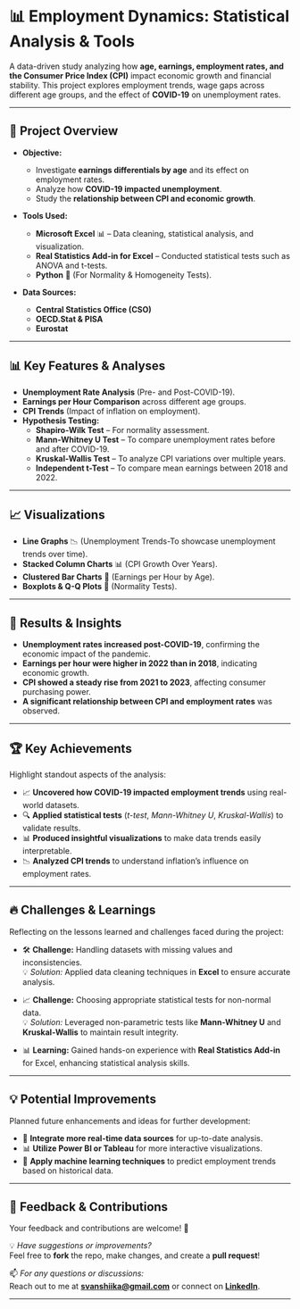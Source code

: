 # 📊 Employment Dynamics: Statistical Analysis & Tools

A data-driven study analyzing how **age, earnings, employment rates, and the Consumer Price Index (CPI)** impact economic growth and financial stability. This project explores employment trends, wage gaps across different age groups, and the effect of **COVID-19** on unemployment rates.

---

## 📌 Project Overview

- **Objective:**  
  - Investigate **earnings differentials by age** and its effect on employment rates.
  - Analyze how **COVID-19 impacted unemployment**.
  - Study the **relationship between CPI and economic growth**.

- **Tools Used:**  
  - **Microsoft Excel** 📊 – Data cleaning, statistical analysis, and visualization.
  - **Real Statistics Add-in for Excel** – Conducted statistical tests such as ANOVA and t-tests.
  - **Python** 🐍 (For Normality & Homogeneity Tests).

- **Data Sources:**  
  - **Central Statistics Office (CSO)**
  - **OECD.Stat & PISA**
  - **Eurostat**

---

## 📊 Key Features & Analyses

- **Unemployment Rate Analysis** (Pre- and Post-COVID-19).  
- **Earnings per Hour Comparison** across different age groups.  
- **CPI Trends** (Impact of inflation on employment).  
- **Hypothesis Testing:**
  - **Shapiro-Wilk Test** – For normality assessment.  
  - **Mann-Whitney U Test** – To compare unemployment rates before and after COVID-19.  
  - **Kruskal-Wallis Test** – To analyze CPI variations over multiple years.  
  - **Independent t-Test** – To compare mean earnings between 2018 and 2022.

---

## 📈 Visualizations

- **Line Graphs** 📉 (Unemployment Trends-To showcase unemployment trends over time).
- **Stacked Column Charts** 📊 (CPI Growth Over Years).
- **Clustered Bar Charts** 📑 (Earnings per Hour by Age).
- **Boxplots & Q-Q Plots** 📏 (Normality Tests).

---

## 🔬 Results & Insights

- **Unemployment rates increased post-COVID-19**, confirming the economic impact of the pandemic.
- **Earnings per hour were higher in 2022 than in 2018**, indicating economic growth.
- **CPI showed a steady rise from 2021 to 2023**, affecting consumer purchasing power.
- **A significant relationship between CPI and employment rates** was observed.

---

## 🏆 Key Achievements
Highlight standout aspects of the analysis:

- 📈 **Uncovered how COVID-19 impacted employment trends** using real-world datasets.
- 🔍 **Applied statistical tests** (*t-test*, *Mann-Whitney U*, *Kruskal-Wallis*) to validate results.
- 📊 **Produced insightful visualizations** to make data trends easily interpretable.
- 📉 **Analyzed CPI trends** to understand inflation’s influence on employment rates.

---

## 🔥 Challenges & Learnings
Reflecting on the lessons learned and challenges faced during the project:

- 🛠️ **Challenge:** Handling datasets with missing values and inconsistencies.  
  💡 *Solution:* Applied data cleaning techniques in **Excel** to ensure accurate analysis.

- 📈 **Challenge:** Choosing appropriate statistical tests for non-normal data.  
  💡 *Solution:* Leveraged non-parametric tests like **Mann-Whitney U** and **Kruskal-Wallis** to maintain result integrity.

- 📊 **Learning:** Gained hands-on experience with **Real Statistics Add-in** for Excel, enhancing statistical analysis skills.

---

## 💡 Potential Improvements
Planned future enhancements and ideas for further development:

- 🔄 **Integrate more real-time data sources** for up-to-date analysis.
- 📊 **Utilize Power BI or Tableau** for more interactive visualizations.
- 🧮 **Apply machine learning techniques** to predict employment trends based on historical data.

---

## 💬 Feedback & Contributions
Your feedback and contributions are welcome! 🚀

💡 *Have suggestions or improvements?*  
Feel free to **fork** the repo, make changes, and create a **pull request**!  

📫 *For any questions or discussions:*  
Reach out to me at **[svanshiika@gmail.com](mailto:svanshiika@gmail.com)** or connect on **[LinkedIn](https://www.linkedin.com/in/vanshiika21/)**.

---

